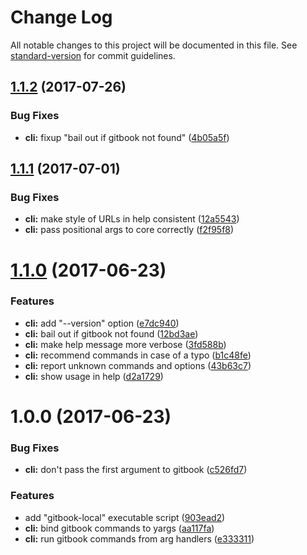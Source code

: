 # Change Log

All notable changes to this project will be documented in this file. See [standard-version](https://github.com/conventional-changelog/standard-version) for commit guidelines.

<a name="1.1.2"></a>
## [1.1.2](https://github.com/aqrln/gitbook-commander/compare/v1.1.1...v1.1.2) (2017-07-26)


### Bug Fixes

* **cli:** fixup "bail out if gitbook not found" ([4b05a5f](https://github.com/aqrln/gitbook-commander/commit/4b05a5f))



<a name="1.1.1"></a>
## [1.1.1](https://github.com/aqrln/gitbook-commander/compare/v1.1.0...v1.1.1) (2017-07-01)


### Bug Fixes

* **cli:** make style of URLs in help consistent ([12a5543](https://github.com/aqrln/gitbook-commander/commit/12a5543))
* **cli:** pass positional args to core correctly ([f2f95f8](https://github.com/aqrln/gitbook-commander/commit/f2f95f8))



<a name="1.1.0"></a>
# [1.1.0](https://github.com/aqrln/gitbook-commander/compare/v1.0.0...v1.1.0) (2017-06-23)


### Features

* **cli:** add "--version" option ([e7dc940](https://github.com/aqrln/gitbook-commander/commit/e7dc940))
* **cli:** bail out if gitbook not found ([12bd3ae](https://github.com/aqrln/gitbook-commander/commit/12bd3ae))
* **cli:** make help message more verbose ([3fd588b](https://github.com/aqrln/gitbook-commander/commit/3fd588b))
* **cli:** recommend commands in case of a typo ([b1c48fe](https://github.com/aqrln/gitbook-commander/commit/b1c48fe))
* **cli:** report unknown commands and options ([43b63c7](https://github.com/aqrln/gitbook-commander/commit/43b63c7))
* **cli:** show usage in help ([d2a1729](https://github.com/aqrln/gitbook-commander/commit/d2a1729))



<a name="1.0.0"></a>
# 1.0.0 (2017-06-23)


### Bug Fixes

* **cli:** don't pass the first argument to gitbook ([c526fd7](https://github.com/aqrln/gitbook-commander/commit/c526fd7))


### Features

* add "gitbook-local" executable script ([903ead2](https://github.com/aqrln/gitbook-commander/commit/903ead2))
* **cli:** bind gitbook commands to yargs ([aa117fa](https://github.com/aqrln/gitbook-commander/commit/aa117fa))
* **cli:** run gitbook commands from arg handlers ([e333311](https://github.com/aqrln/gitbook-commander/commit/e333311))

